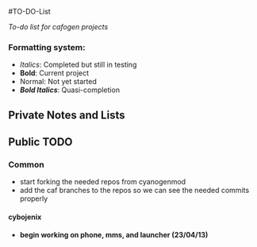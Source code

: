 #TO-DO-List

_To-do list for cafogen projects_

### Formatting system:

 * _Italics_: Completed but still in testing
 * __Bold__: Current project
 * Normal: Not yet started
 * ___Bold Italics___: Quasi-completion

## Private Notes and Lists


## Public TODO

### Common

 * start forking the needed repos from cyanogenmod
 * add the caf branches to the repos so we can see the needed commits properly

#### cybojenix
 * __begin working on phone, mms, and launcher (23/04/13)__
